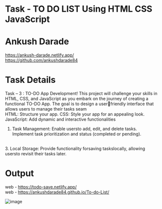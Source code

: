 # Task - TO DO LIST Using HTML CSS JavaScript

# Ankush Darade <br>
https://ankush-darade.netlify.app/ <br>
https://github.com/ankushdarade84
 
# Task Details
Task – 3 : TO-DO App Development! This project will challenge your skills in HTML, CSS, and JavaScript 
as you embark on the journey of creating a functional TO-DO App. The goal is to design a userfriendly interface that allows users to manage their tasks seam
<br>
HTML: Structure your app. 
CSS: Style your app for an appealing look. 
JavaScript: Add dynamic and interactive functionalities
<br>
1. Task Management: 
Enable usersto add, edit, and delete tasks. 
Implement task prioritization and status (completed or pending).
<br>
3. Local Storage: 
Provide functionality forsaving taskslocally, allowing usersto revisit their tasks later.

# Output
web - https://todo-save.netlify.app/ <br>
web - https://ankushdarade84.github.io/To-do-List/

![image](https://github.com/ankushdarade84/To-do-List/assets/82811718/de082b7d-c814-4db8-ab8b-7a6fb5ceee35)



